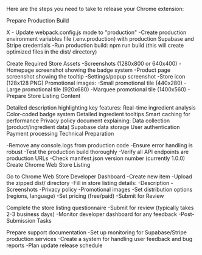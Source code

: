 Here are the steps you need to take to release your Chrome extension:

Prepare Production Build

X - Update webpack.config.js mode to "production"
-Create production environment variables file (.env.production) with production Supabase and Stripe credentials
-Run production build: npm run build (this will create optimized files in the dist/ directory)

Create Required Store Assets
-Screenshots (1280x800 or 640x400)
-Homepage screenshot showing the badge system
-Product page screenshot showing the tooltip
-Settings/popup screenshot
-Store icon (128x128 PNG)
Promotional images:
-Small promotional tile (440x280)
-Large promotional tile (920x680)
-Marquee promotional tile (1400x560)
-Prepare Store Listing Content

Detailed description highlighting key features:
Real-time ingredient analysis
Color-coded badge system
Detailed ingredient tooltips
Smart caching for performance
Privacy policy document explaining:
Data collection (product/ingredient data)
Supabase data storage
User authentication
Payment processing
Technical Preparation

-Remove any console.logs from production code
-Ensure error handling is robust
-Test the production build thoroughly
-Verify all API endpoints are production URLs
-Check manifest.json version number (currently 1.0.0)
Create Chrome Web Store Listing

Go to Chrome Web Store Developer Dashboard
-Create new item
-Upload the zipped dist/ directory
-Fill in store listing details:
-Description
-Screenshots
-Privacy policy
-Promotional images
-Set distribution options (regions, language)
-Set pricing (free/paid)
-Submit for Review

Complete the store listing questionnaire
-Submit for review (typically takes 2-3 business days)
-Monitor developer dashboard for any feedback
-Post-Submission Tasks

Prepare support documentation
-Set up monitoring for Supabase/Stripe production services
-Create a system for handling user feedback and bug reports
-Plan update release schedule
